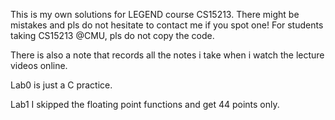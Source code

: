 This is my own solutions for LEGEND course CS15213. There might be mistakes and pls do not hesitate to contact me if you spot one! For students taking CS15213 @CMU, pls do not copy the code.

There is also a note that records all the notes i take when i watch the lecture videos online.

Lab0 is just a C practice.

Lab1 I skipped the floating point functions and get 44 points only.